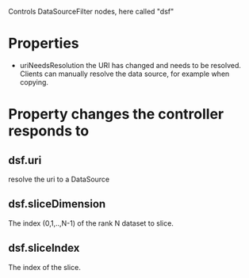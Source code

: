 Controls DataSourceFilter nodes, here called "dsf"

# Properties

  - uriNeedsResolution the URI has changed and needs to be resolved.
    Clients can manually resolve the data source, for example when
    copying.

# Property changes the controller responds to

## dsf.uri

resolve the uri to a DataSource

## dsf.sliceDimension

The index (0,1,..,N-1) of the rank N dataset to slice.

## dsf.sliceIndex

The index of the slice.
